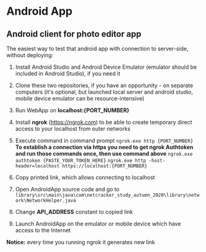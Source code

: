 # Android App
## Android client for photo editor app

The easiest way to test that android app with
connection to server-side, without deploying:

1. Install Android Studio and Android Device Emulator (emulator should be included in Android Studio), if 
you need it

1. Clone these two repositories, if you have an opportunity -
on separate computers (it's optional, but launched local server and android studio, mobile device emulator can be resource-intensive) 

1. Run WebApp on **localhost:{PORT_NUMBER}**

1. Install **ngrok** (https://ngrok.com) to be able to create temporary
direct access to your localhost from outer networks

1. Execute command in command prompt 
`ngrok.exe http {PORT_NUMBER}`
**To establish a connection via https you need to 
get ngrok Authtoken and run those commands once, then
use command above**
`ngrok.exe authtoken {PASTE_YOUR_TOKEN_HERE}`
`ngrok.exe http -host-header=localhost https://localhost:{PORT_NUMBER}`

1. Copy printed link, which allows connecting to localhost 

1. Open AndroidApp source code and go to `library\src\main\java\com\netcracker_study_autumn_2020\library\network\NetworkHelper.java`

1. Change **API_ADDRESS** constant to copied link

1. Launch AndroidApp on the emulator or mobile device which have access to the Internet

**Notice:** every time you running ngrok it generates new link 
